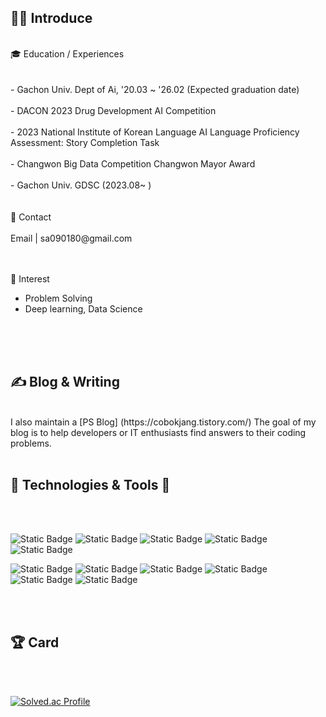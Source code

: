 💁‍♂️ Introduce 
----------------------------
<br/>
🎓 Education / Experiences
<br/>
<br/>
<br/>
 - Gachon Univ. Dept of Ai, '20.03 ~ '26.02 (Expected graduation date)
<br/>
<br/>
 - DACON 2023 Drug Development AI Competition
<br/>
<br/>
 - 2023 National Institute of Korean Language AI Language Proficiency Assessment: Story Completion Task
<br/>
<br/>
 - Changwon Big Data Competition Changwon Mayor Award
<br/>
<br/>
 - Gachon Univ. GDSC (2023.08~ )
<br/>
<br/>
<br/>
📨 Contact
<br/>
<br/>
Email | sa090180@gmail.com
<br/>
<br/>
<br/>


🎯 Interest
<br/>

- Problem Solving
- Deep learning, Data Science
<br/>
<br/>
<br/>



✍ Blog & Writing
-----------------------------------------------

<br/>
I also maintain a [PS Blog] (https://cobokjang.tistory.com/) The goal of my blog is to help developers or IT enthusiasts find answers to their coding problems.
<br/>
<br/>



🔧 Technologies & Tools 🔧
-----------------------------------------------
<br/>
<br/>




![Static Badge](https://img.shields.io/badge/Python-%233776AB?style=round&logo=Python&logoColor=white)
![Static Badge](https://img.shields.io/badge/Tensorflow-%23FF6F00%20?style=round&logo=Tensorflow&logoColor=white)
![Static Badge](https://img.shields.io/badge/Pytorch-%23EE4C2C?style=round&logo=Pytorch&logoColor=white)
![Static Badge](https://img.shields.io/badge/Javascript-%23F7DF1E?style=round&logo=JavaScript&logoColor=white)
![Static Badge](https://img.shields.io/badge/Springboot-%236DB33F?style=round&logo=Springboot&logoColor=white)


![Static Badge](https://img.shields.io/badge/C-%23A8B9CC?style=round&logo=C&logoColor=white)
![Static Badge](https://img.shields.io/badge/CSS-%231572B6?style=round&logo=Css3&logoColor=white)
![Static Badge](https://img.shields.io/badge/HTML5-%23E34F26?style=round&logo=HTML5&logoColor=white)
![Static Badge](https://img.shields.io/badge/MYSQL-%234479A1?style=round&logo=MYSQL&logoColor=white)
![Static Badge](https://img.shields.io/badge/Notion-%23000000?style=round&logo=Notion&logoColor=white)
![Static Badge](https://img.shields.io/badge/github-%23181717?style=round&logo=github&logoColor=white)

<br/>
<br/>

🏆 Card
----------------------------------------------
<br/>
<br/>


[![Solved.ac Profile](http://mazassumnida.wtf/api/v2/generate_badge?boj=sa090180)](https://solved.ac/profile/sa090180)

